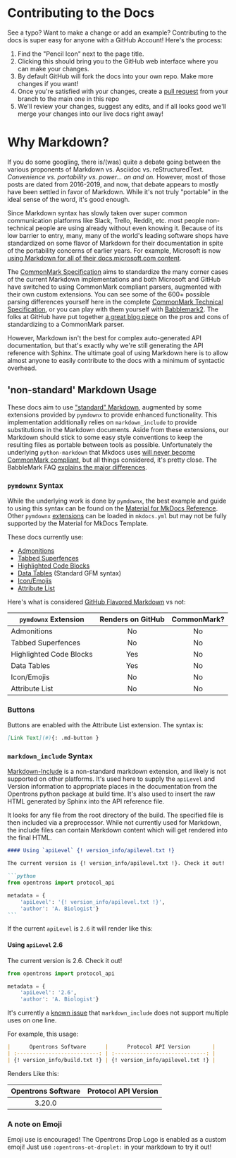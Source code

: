 # Contributing to the Docs

See a typo? Want to make a change or add an example? Contributing to the docs is super easy for anyone with a GitHub Account! Here's the process:

1. Find the "Pencil Icon" next to the page title.
2. Clicking this should bring you to the GitHub web interface where you can make your changes.
3. By default GitHub will fork the docs into your own repo. Make more changes if you want!
4. Once you're satisfied with your changes, create a [pull request](https://guides.github.com/activities/hello-world/#pr) from your branch to the main one in this repo
5. We'll review your changes, suggest any edits, and if all looks good we'll merge your changes into our live docs right away!

# Why Markdown?

If you do some googling, there is/(was) quite a debate going between the various proponents of Markdown vs. Asciidoc vs. reStructuredText. _Convenience vs. portability vs. power... on and on._ However, most of those posts are dated from 2016-2019, and now, that debate appears to mostly have been settled in favor of Markdown. While it's not truly "portable" in the ideal sense of the word, it's good enough.

Since Markdown syntax has slowly taken over super common communication platforms like Slack, Trello, Reddit, etc. most people non-technical people are using already without even knowing it. Because of its low barrier to entry, many, many of the world's leading software shops have standardized on some flavor of Markdown for their documentation in spite of the portability concerns of earlier years. For example, Microsoft is now [using Markdown for all of their docs.microsoft.com content](https://docs.microsoft.com/en-us/contribute/markdown-reference).

The [CommonMark Specification](https://commonmark.org/) aims to standardize the many corner cases of the current Markdown implementations and both Microsoft and GitHub have switched to using CommonMark compliant parsers, augmented with their own custom extensions. You can see some of the 600+ possible parsing differences yourself here in the complete [CommonMark Technical Specification](https://spec.commonmark.org/0.29/), or you can play with them yourself with [Babblemark2](https://johnmacfarlane.net/babelmark2/). The folks at GitHub have put together [a great blog piece](https://github.blog/2017-03-14-a-formal-spec-for-github-markdown/) on the pros and cons of standardizing to a CommonMark parser.

However, Markdown isn't the best for complex auto-generated API documentation, but that's exactly why we're still generating the API reference with Sphinx. The ultimate goal of using Markdown here is to allow almost anyone to easily contribute to the docs with a minimum of syntactic overhead.

## 'non-standard' Markdown Usage

These docs aim to use ["standard" Markdown](https://www.markdownguide.org/basic-syntax/), augmented by some extensions provided by `pymdownx` to provide enhanced functionality. This implementation additionally relies on `markdown_include` to provide substitutions in the Markdown documents. Aside from these extensions, our Markdown should stick to some easy style conventions to keep the resulting files as portable between tools as possible. Unfortunately the underlying `python-markdown` that Mkdocs uses [will never become CommonMark compliant](https://github.com/Python-Markdown/markdown/issues/338#issuecomment-54697337), but all things considered, it's pretty close. The BabbleMark FAQ [explains the major differences](https://johnmacfarlane.net/babelmark2/faq.html#what-are-some-big-questions-that-the-markdown-spec-does-not-answer). 

### `pymdownx` Syntax

While the underlying work is done by `pymdownx`, the best example and guide to using this syntax can be found on the [Material for MkDocs Reference](https://squidfunk.github.io/mkdocs-material/reference/). Other `pymdownx` [extensions](https://facelessuser.github.io/pymdown-extensions/extensions/) can be loaded in `mkdocs.yml` but may not be fully supported by the Material for MkDocs Template.

These docs currently use:

- [Admonitions](https://squidfunk.github.io/mkdocs-material/reference/admonitions/)
- [Tabbed Superfences](https://squidfunk.github.io/mkdocs-material/reference/content-tabs/)
- [Highlighted Code Blocks](https://squidfunk.github.io/mkdocs-material/reference/code-blocks/)
- [Data Tables](https://squidfunk.github.io/mkdocs-material/reference/data-tables/) (Standard GFM syntax)
- [Icon/Emojis](https://squidfunk.github.io/mkdocs-material/reference/icons-emojis/)
- [Attribute List](https://squidfunk.github.io/mkdocs-material/reference/buttons/#attribute-list)

Here's what is considered [GitHub Flavored Markdown](https://github.github.com/gfm/) vs not:

| `pymdownx` Extension    | Renders on GitHub | CommonMark? |
| ----------------------- | :---------------: | :---------: |
| Admonitions             |        No         |     No      |
| Tabbed Superfences      |        No         |     No      |
| Highlighted Code Blocks |        Yes        |     No      |
| Data Tables             |        Yes        |     No      |
| Icon/Emojis             |        No         |     No      |
| Attribute List          |        No         |     No      |


### Buttons

Buttons are enabled with the Attribute List extension. The syntax is:

````markdown
[Link Text](#){: .md-button }
````

### `markdown_include` Syntax

[Markdown-Include](https://github.com/cmacmackin/markdown-include) is a non-standard markdown extension, and likely is not supported on other platforms. It's used here to supply the `apiLevel` and Version information to appropriate places in the documentation from the Opentrons python package at build time.
It's also used to insert the raw HTML generated by Sphinx into the API reference file.

It looks for any file from the root directory of the build. The specified file is then included via a preprocessor. While not currently used for Markdown, the include files can contain Markdown content which will get rendered into the final HTML.

````markdown
#### Using `apiLevel` {! version_info/apilevel.txt !}

The current version is {! version_info/apilevel.txt !}. Check it out!

```python
from opentrons import protocol_api

metadata = {
    'apiLevel': '{! version_info/apilevel.txt !}',
    'author': 'A. Biologist'}
```
````

If the current `apiLevel` is `2.6` it will render like this:

#### Using `apiLevel` 2.6

The current version is 2.6. Check it out!

```python
from opentrons import protocol_api

metadata = {
    'apiLevel': '2.6',
    'author': 'A. Biologist'}
```

It's currently a [known issue](https://github.com/cmacmackin/markdown-include/issues/11) 
that `markdown_include` does not support multiple uses on one line.

For example, this usage:

````markdown
|      Opentrons Software      |      Protocol API Version       |
| :--------------------------: | :-----------------------------: |
| {! version_info/build.txt !} | {! version_info/apilevel.txt !} |
````

Renders Like this:

| Opentrons Software | Protocol API Version |
| :----------------: | :------------------: |
|       3.20.0       |                      |

### A note on Emoji

Emoji use is encouraged! The Opentrons Drop Logo is enabled as a custom emoji! 
Just use `:opentrons-ot-droplet:` in your markdown to try it out!